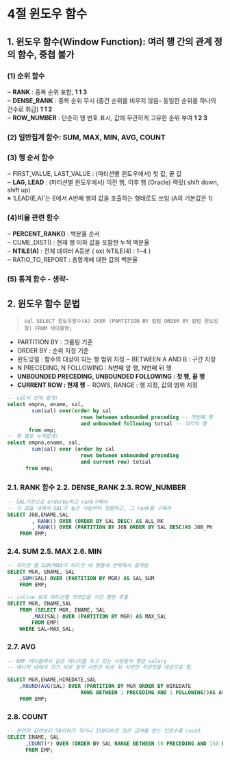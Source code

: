 # 4절 윈도우 함수  
## 1. 윈도우 함수(Window Function): 여러 행 간의 관계 정의 함수, 중첩 불가  
### (1) 순위 함수  
‒	**RANK** : 중복 순위 포함, **1 1 3**     
‒	**DENSE_RANK** : 중복 순위 무시 (중간 순위를 비우지 않음- 동일한 순위를 하나의 건수로 취급) **1 1 2**    
‒	**ROW_NUMBER** : 단순히 행 번호 표시, 값에 무관하게 고유한 순위 부여 **1 2 3**   
### (2) 일반집계 함수: SUM, MAX, MIN, AVG, COUNT  
### (3) 행 순서 함수  
‒	FIRST_VALUE, LAST_VALUE : (파티션별 윈도우에서) 첫 값, 끝 값  
‒	**LAG, LEAD** : (파티션별 윈도우에서) 이전 행, 이후 행 (Oracle) 랙릿( shift down, shift up)   
※ ‘LEAD(E,A)’는 E에서 A번째 행의 값을 호출하는 형태로도 쓰임 (A의 기본값은 1)  
### (4)비율 관련 함수  
‒	**PERCENT_RANK()** : 백분율 순서  
‒	CUME_DIST() : 현재 행 이하 값을 포함한 누적 백분율  
‒	**NTILE(A)** : 전체 데이터 A등분 ( ex) NTILE(4) : 1~4 )  
‒	RATIO_TO_REPORT : 총합계에 대한 값의 백분율  
### (5) 통계 함수 - 생략-   

## 2.	윈도우 함수 문법  

> ```sql SELECT 윈도우함수(A) OVER (PARTITION BY 칼럼 ORDER BY 칼럼 윈도잉절) FROM 테이블명;```

- PARTITION BY : 그룹핑 기준
- ORDER BY : 순위 지정 기준
- 윈도잉절 : 함수의 대상이 되는 행 범위 지정
‒	BETWEEN A AND B : 구간 지정
-	N PRECEDING, N FOLLOWING : N번째 앞 행, N번째 뒤 행
-	**UNBOUNDED PRECEDING, UNBOUNDED FOLLOWING : 첫 행, 끝 행**
-	**CURRENT ROW : 현재 행**
‒	ROWS, RANGE : 행 지정, 값의 범위 지정

```sql
-- sal의 전체 합계!
select empno, ename, sal, 
        sum(sal) over(order by sal
                        rows between unbounded preceding -- 첫번째 행
                        and unbounded following totsal -- 마지막 행
       from emp;
-- 행 별로 누적합계!
select empno,ename, sal, 
        sum(sal) over (order by sal
                        rows between unbounded preceding
                        and current row) totsal
      from emp;
```

### 2.1. RANK 함수  2.2. DENSE_RANK 2.3. ROW_NUMBER
```sql
-- SAL기준으로 orderby하고 rank구해라
-- 각 JOB 내에서 SAL이 높은 사람부터 정렬하고, 그 rank를 구해라 
SELECT JOB,ENAME,SAL
        , RANK() OVER (ORDER BY SAL DESC) AS ALL_RK
        , RANK() OVER (PARTITION BY JOB ORDER BY SAL DESC)AS JOB_PK
    FROM EMP;
```

### 2.4. SUM 2.5. MAX 2.6. MIN
```sql
-- 파티션 별 SUM/MAX이 파티션 내 행들에 반복해서 출력됨
SELECT MGR, ENAME, SAL
    ,SUM(SAL) OVER (PARTITION BY MGR) AS SAL_SUM
    FROM EMP;
```
```sql
-- inline 뷰로 파티션별 최댓값을 가진 행만 추출
SELECT MGR, ENAME,SAL
    FROM (SELECT MGR, ENAME, SAL
        ,MAX(SAL) OVER (PARTITION BY MGR) AS MAX_SAL
        FROM EMP)
    WHERE SAL=MAX_SAL;

```
### 2.7. AVG

```sql
-- EMP 테이블에서 같은 매니저를 두고 있는 사원들의 평균 salary
-- 매니저 내에서 자기 바로 앞의 사번과 바로 뒤 사번인 직원만을 대상으로 함.

SELECT MGR,ENAME,HIREDATE,SAL
    ,ROUND(AVG(SAL) OVER (PARTITION BY MGR ORDER BY HIREDATE
                        ROWS BETWEEN 1 PRECEDING AND 1 FOLLOWING))AS AVG_SAL-- 현재 행을 기준으로 파티션 내에서 앞의 한 건, 현재 행, 뒤의 한건을 범위로 지정한다.
    FROM EMP;
```
### 2.8. COUNT
```sql
-- 본인의 급여보다 50이하가 적거나 150이하로 많은 급여를 받는 인원수를 count
SELECT ENAME, SAL
      ,COUNT(*) OVER (ORDER BY SAL RANGE BETWEEN 50 PRECEDING AND 150 FOLLOWING) AS EMP_CNT
      FROM EMP;
```


